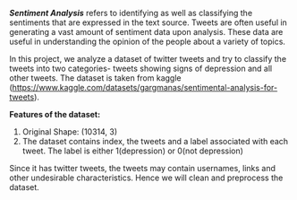 <B><I>Sentiment Analysis</I></B> refers to identifying as well as classifying the sentiments that are expressed in the text source. Tweets are often useful in generating a vast amount of sentiment data upon analysis. These data are useful in understanding the opinion of the people about a variety of topics.

In this project, we analyze a dataset of twitter tweets and try to classify the tweets into two categories- tweets showing signs of depression and all other tweets. The dataset is taken from kaggle (https://www.kaggle.com/datasets/gargmanas/sentimental-analysis-for-tweets).

<B>Features of the dataset:</B>
1. Original Shape: (10314, 3)
2. The dataset contains index, the tweets and a label associated with each tweet. The label is either 1(depression) or 0(not depression)

Since it has twitter tweets, the tweets may contain usernames, links and other undesirable characteristics. Hence we will clean and preprocess the dataset.

